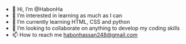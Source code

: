 - 👋 Hi, I’m @HabonHa
- 👀 I’m interested in learning as much as I can
- 🌱 I’m currently learning HTML, CSS and python
- 💞️ I’m looking to collaborate on anything to develop my coding skills
- 📫 How to reach me habonhassan248@gmail.com

<!---
HabonHa/HabonHa is a ✨ special ✨ repository because its `README.md` (this file) appears on your GitHub profile.
You can click the Preview link to take a look at your changes.
--->

